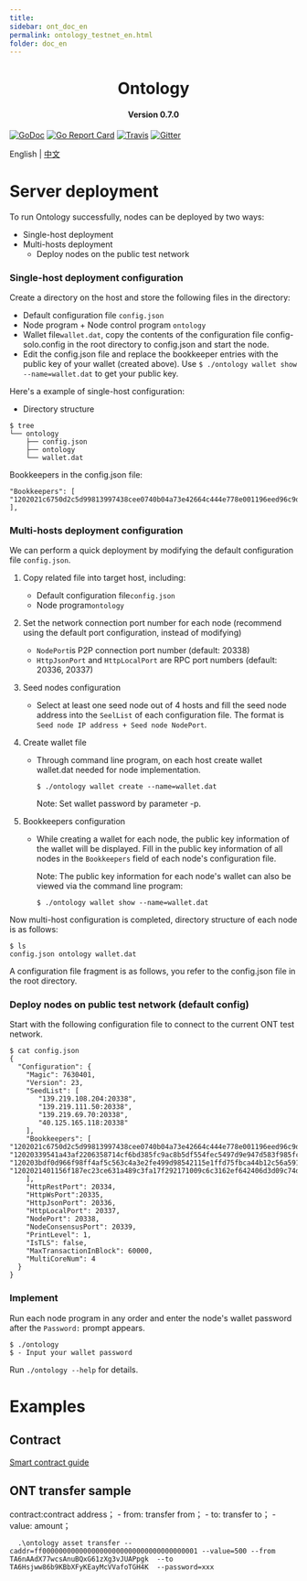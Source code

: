 ```yaml
---
title: 
sidebar: ont_doc_en
permalink: ontology_testnet_en.html
folder: doc_en
---
```





<h1 align="center">Ontology </h1>
<h4 align="center">Version 0.7.0 </h4>

[![GoDoc](https://godoc.org/github.com/ontio/ontology?status.svg)](https://godoc.org/github.com/ontio/ontology)
[![Go Report Card](https://goreportcard.com/badge/github.com/ontio/ontology)](https://goreportcard.com/report/github.com/ontio/ontology)
[![Travis](https://travis-ci.org/ontio/ontology.svg?branch=master)](https://travis-ci.org/ontio/ontology)
[![Gitter](https://badges.gitter.im/Join%20Chat.svg)](https://gitter.im/ontio/ontology?utm_source=badge&utm_medium=badge&utm_campaign=pr-badge)


English | [中文](testnet_CN.md) 

# Server deployment

To run Ontology successfully,  nodes can be deployed by two ways:

- Single-host deployment
- Multi-hosts deployment
  - Deploy nodes on the public test network

### Single-host deployment configuration

Create a directory on the host and store the following files in the directory:

- Default configuration file `config.json`
- Node program + Node control program  `ontology`
- Wallet file`wallet.dat`, copy the contents of the configuration file config-solo.config in the root directory to config.json and start the node.
- Edit the config.json file and replace the bookkeeper entries with the public key of your wallet (created above). Use `$ ./ontology wallet show --name=wallet.dat` to get your public key.

Here's a example of single-host configuration:

- Directory structure
```shell
$ tree
└── ontology
    ├── config.json
    ├── ontology
    └── wallet.dat
```

Bookkeepers in the config.json file:
```
"Bookkeepers": [ "1202021c6750d2c5d99813997438cee0740b04a73e42664c444e778e001196eed96c9d" ],
```

### Multi-hosts deployment configuration

We can perform a quick deployment by modifying the default configuration file `config.json`.

1. Copy related file into target host, including:

   - Default configuration file`config.json`
   - Node program`ontology`

2. Set the network connection port number for each node (recommend using the default port configuration, instead of modifying)

   - `NodePort`is P2P connection port number (default: 20338)
   - `HttpJsonPort` and `HttpLocalPort` are RPC port numbers (default: 20336, 20337)

3. Seed nodes configuration

   - Select at least one seed node out of 4 hosts and fill the seed node address into the `SeelList` of each configuration file. The format is `Seed node IP address + Seed node NodePort`.

4. Create wallet file

   - Through command line program, on each host create wallet wallet.dat needed for node implementation.

     `$ ./ontology wallet create --name=wallet.dat`

     Note: Set wallet password by parameter -p.

5. Bookkeepers configuration

   - While creating a wallet for each node, the public key information of the wallet will be displayed. Fill in the public key information of all nodes in the `Bookkeepers` field of each node's configuration file.

     Note: The public key information for each node's wallet can also be viewed via the command line program:

     `$ ./ontology wallet show --name=wallet.dat`

Now multi-host configuration is completed, directory structure of each node is as follows:

```
$ ls
config.json ontology wallet.dat
```

A configuration file fragment is as follows, you refer to the config.json file in the root directory.

### Deploy nodes on public test network (default config)

Start with the following configuration file to connect to the current ONT test network.

```
$ cat config.json
{
  "Configuration": {
    "Magic": 7630401,
    "Version": 23,
    "SeedList": [
	   "139.219.108.204:20338",
	   "139.219.111.50:20338",
	   "139.219.69.70:20338",
	   "40.125.165.118:20338"
    ],
    "Bookkeepers": [
"1202021c6750d2c5d99813997438cee0740b04a73e42664c444e778e001196eed96c9d",
"12020339541a43af2206358714cf6bd385fc9ac8b5df554fec5497d9e947d583f985fc",
"120203bdf0d966f98ff4af5c563c4a3e2fe499d98542115e1ffd75fbca44b12c56a591",
"1202021401156f187ec23ce631a489c3fa17f292171009c6c3162ef642406d3d09c74d"
    ],
    "HttpRestPort": 20334,
    "HttpWsPort":20335,
    "HttpJsonPort": 20336,
    "HttpLocalPort": 20337,
    "NodePort": 20338,
    "NodeConsensusPort": 20339,
    "PrintLevel": 1,
    "IsTLS": false,
    "MaxTransactionInBlock": 60000,
    "MultiCoreNum": 4
  }
}
```

### Implement

Run each node program in any order and enter the node's wallet password after the `Password:` prompt appears.

```
$ ./ontology
$ - Input your wallet password
```

Run `./ontology --help` for details.

# Examples
## Contract
[Smart contract guide](https://github.com/ontio/documentation/tree/master/smart-contract-tutorial)

## ONT transfer sample
  contract:contract address； - from: transfer from； - to: transfer to； - value: amount；
```shell
  .\ontology asset transfer --caddr=ff00000000000000000000000000000000000001 --value=500 --from  TA6nAAdX77wcsAnuBQxG61zXg3vJUAPpgk  --to TA6Hsjww86b9KBbXFyKEayMcVVafoTGH4K  --password=xxx
```